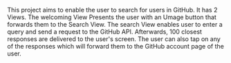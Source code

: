 This project aims to enable the user to search for users in GitHub. It has 2 Views. The welcoming View Presents the user with an Umage button
that forwards them to the Search View. The search View enables user to enter a query and send a request to the GitHub API. Afterwards, 100 closest
responses are delivered to the user's screen. The user can also tap on any of the responses which will forward them to the GitHub account page of the user.
